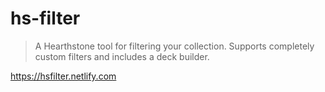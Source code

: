 # hs-filter

> A Hearthstone tool for filtering your collection. Supports completely custom filters and includes a deck builder.

https://hsfilter.netlify.com
